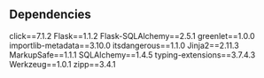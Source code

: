 ## Dependencies
click==7.1.2
Flask==1.1.2
Flask-SQLAlchemy==2.5.1
greenlet==1.0.0
importlib-metadata==3.10.0
itsdangerous==1.1.0
Jinja2==2.11.3
MarkupSafe==1.1.1
SQLAlchemy==1.4.5
typing-extensions==3.7.4.3
Werkzeug==1.0.1
zipp==3.4.1